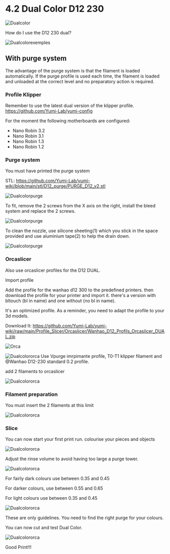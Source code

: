# 4.2 Dual Color D12 230

![Dualcolor](/img/KlipperSmartPad/DualColorD12/D12dual.png)

How do I use the D12 230 dual?

![Dualcolorexemples](/img/KlipperSmartPad/DualColorD12/dualexemples001.jpg)

## With purge system


The advantage of the purge system is that the filament is loaded automatically. If the purge profile is used each time, the filament is loaded and unloaded at the correct level and no preparatory action is required.

### Profile Klipper

Remember to use the latest dual version of the klipper profile.
https://github.com/Yumi-Lab/yumi-config

For the moment the following motherboards are configured:

- Nano Robin 3.2
- Nano Robin 3.1
- Nano Robin 1.3
- Nano Robin 1.2

### Purge system


You must have printed the purge system

STL: https://github.com/Yumi-Lab/yumi-wiki/blob/main/stl/D12_purge/PURGE_D12_v2.stl

![Dualcolorpurge](/img/KlipperSmartPad/DualColorD12/purge001.jpg)

To fit, remove the 2 screws from the X axis on the right, install the bleed system and replace the 2 screws.

![Dualcolorpurge](/img/KlipperSmartPad/DualColorD12/purge001screws.png)



To clean the nozzle, use silicone sheeting(1) which you stick in the space provided and use aluminium tape(2) to help the drain down.

![Dualcolorpurge](/img/KlipperSmartPad/DualColorD12/purge001tapesili.png)



### Orcaslicer

Also use orcaslicer profiles for the D12 DUAL.

Import profile

Add the profile for the wanhao d12 300 to the predefined printers. then download the profile for your printer and import it. there's a version with bltouch (bl in name) and one without (no bl in name).

It's an optimized profile. As a reminder, you need to adapt the profile to your 3d models.

Download It: https://github.com/Yumi-Lab/yumi-wiki/raw/main/Profile_Slicer/Orcaslicer/Wanhao_D12_Profils_Orcaslicer_DUAL.zip

![Orca](/img/KlipperSmartPad/Orcaslicer/Orcaslicer002.png)


![Dualcolororca](/img/KlipperSmartPad/DualColorD12/profildualorcaslicer001.png)
Use Vpurge imrpimante profile, T0-T1 klipper filament and @Wanhao D12-230 standard 0.2 profile.

add 2 filaments to orcaslicer

![Dualcolororca](/img/KlipperSmartPad/DualColorD12/profildualorcaslicer002.png)

### Filament preparation

You must insert the 2 filaments at this limit

![Dualcolororca](/img/KlipperSmartPad/DualColorD12/dualprepafilament001.png)


### Slice

You can now start your first print run. colourise your pieces and objects

![Dualcolororca](/img/KlipperSmartPad/DualColorD12/slice001.png)


Adjust the rinse volume to avoid having too large a purge tower.

![Dualcolororca](/img/KlipperSmartPad/DualColorD12/profildualorcaslicer003.png)


For fairly dark colours use between 0.35 and 0.45

For darker colours, use between 0.55 and 0.65

For light colours use between 0.35 and 0.45

![Dualcolororca](/img/KlipperSmartPad/DualColorD12/profildualorcaslicer004.png)

These are only guidelines. You need to find the right purge for your colours.

You can now cut and test Dual Color.

![Dualcolororca](/img/KlipperSmartPad/DualColorD12/slice002.png)

Good Print!!!

